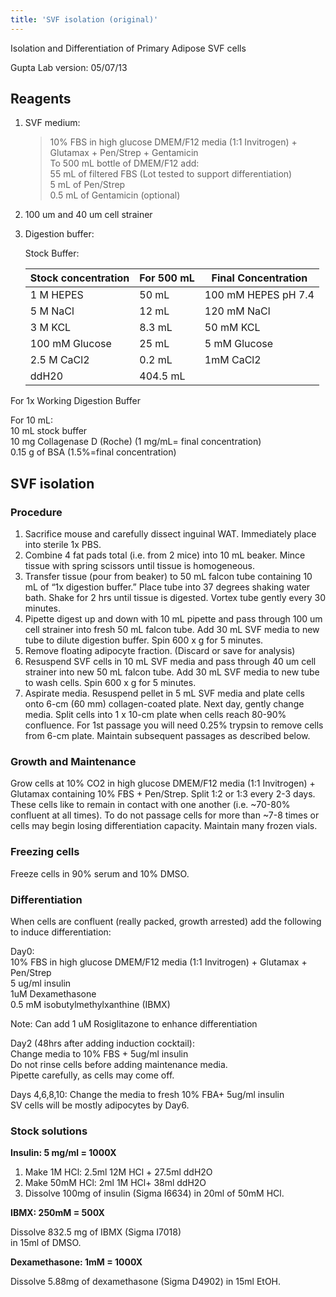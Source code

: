 ```yaml
---
title: 'SVF isolation (original)'
---
```


Isolation and Differentiation of Primary Adipose SVF cells

Gupta Lab
version: 05/07/13

## Reagents

1. SVF medium:  

   > 10% FBS in high glucose DMEM/F12 media (1:1 Invitrogen) + Glutamax + Pen/Strep + Gentamicin  
   > To 500 mL bottle of DMEM/F12 add:  
   > 55 mL of filtered FBS (Lot tested to support differentiation)  
   > 5 mL of Pen/Strep  
   > 0.5 mL of Gentamicin (optional)  

2. 100 um and 40 um cell strainer
3. Digestion buffer:

   Stock Buffer:

   | Stock concentration | For 500 mL | Final Concentration |
   | ------------------- | ---------- | ------------------- |
   | 1 M HEPES           | 50 mL      | 100 mM HEPES pH 7.4 |
   | 5 M NaCl            | 12 mL      | 120 mM NaCl         |
   | 3 M KCL             | 8.3 mL     | 50 mM KCL           |
   | 100 mM Glucose      | 25 mL      | 5 mM Glucose        |
   | 2.5 M CaCl2         | 0.2 mL     | 1mM CaCl2           |
   | ddH20               | 404.5 mL   |

For 1x Working Digestion Buffer

For 10 mL:  
10 mL stock buffer  
10 mg Collagenase D (Roche) (1 mg/mL= final concentration)  
0.15 g of BSA (1.5%=final concentration)  

## SVF isolation

### Procedure

1. Sacrifice mouse and carefully dissect inguinal WAT. Immediately place into sterile 1x PBS.
2. Combine 4 fat pads total (i.e. from 2 mice) into 10 mL beaker.  Mince tissue with spring scissors until tissue is homogeneous.
3. Transfer tissue (pour from beaker) to 50 mL falcon tube containing 10 mL of “1x digestion buffer.”  Place tube into 37 degrees shaking water bath.  Shake for 2 hrs until tissue is digested.  Vortex tube gently every 30 minutes.
4. Pipette digest up and down with 10 mL pipette and pass through 100 um cell strainer into fresh 50 mL falcon tube.  Add 30 mL SVF media to new tube to dilute digestion buffer. Spin 600 x g for 5 minutes.
5. Remove floating adipocyte fraction. (Discard or save for analysis)
6. Resuspend SVF cells in 10 mL SVF media and pass through 40 um cell strainer into new 50 mL falcon tube. Add 30 mL SVF media to new tube to wash cells. Spin 600 x g for 5 minutes.
7. Aspirate media. Resuspend pellet in 5 mL SVF media and plate cells onto 6-cm (60 mm) collagen-coated plate.  Next day, gently change media.  Split cells into 1 x 10-cm plate when cells reach 80-90% confluence.  For 1st passage you will need 0.25% trypsin to remove cells from 6-cm plate. Maintain subsequent passages as described below.

### Growth and Maintenance

Grow cells at 10% CO2 in high glucose DMEM/F12 media (1:1 Invitrogen) + Glutamax containing 10% FBS + Pen/Strep.  Split 1:2 or 1:3 every 2-3 days. These cells like to remain in contact with one another (i.e. ~70-80% confluent at all times). To do not passage cells for more than ~7-8 times or cells may begin losing differentiation capacity.  Maintain many frozen vials.

### Freezing cells

Freeze cells in 90% serum and 10% DMSO.  

### Differentiation

When cells are confluent (really packed, growth arrested) add the following to induce differentiation:

Day0:  
10% FBS in high glucose DMEM/F12 media (1:1 Invitrogen) + Glutamax + Pen/Strep  
5 ug/ml insulin  
1uM Dexamethasone  
0.5 mM isobutylmethylxanthine (IBMX)  

Note: Can add 1 uM Rosiglitazone to enhance differentiation

Day2 (48hrs after adding induction cocktail):  
Change media to 10% FBS + 5ug/ml insulin  
Do not rinse cells before adding maintenance media.  
Pipette carefully, as cells may come off.  

Days 4,6,8,10: Change the media to fresh 10% FBA+ 5ug/ml insulin  
SV cells will be mostly adipocytes by Day6.  

### Stock solutions

**Insulin: 5 mg/ml = 1000X**

1. Make 1M HCl: 2.5ml 12M HCl + 27.5ml ddH2O
2. Make 50mM HCl: 2ml 1M HCl+ 38ml ddH2O
3. Dissolve 100mg of insulin (Sigma I6634) in 20ml of 50mM HCl.

**IBMX: 250mM = 500X**

Dissolve 832.5 mg of IBMX (Sigma I7018)  
in 15ml of DMSO.

**Dexamethasone: 1mM = 1000X**

Dissolve 5.88mg of dexamethasone (Sigma D4902) in 15ml EtOH.
